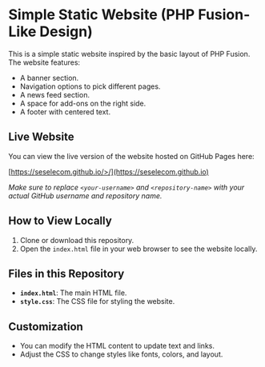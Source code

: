 # Simple Static Website (PHP Fusion-Like Design)

This is a simple static website inspired by the basic layout of PHP Fusion. The website features:

- A banner section.
- Navigation options to pick different pages.
- A news feed section.
- A space for add-ons on the right side.
- A footer with centered text.

## Live Website

You can view the live version of the website hosted on GitHub Pages here:

[https://seselecom.github.io/>/](https://seselecom.github.io)

*Make sure to replace `<your-username>` and `<repository-name>` with your actual GitHub username and repository name.*

## How to View Locally

1. Clone or download this repository.
2. Open the `index.html` file in your web browser to see the website locally.

## Files in this Repository

- **`index.html`**: The main HTML file.
- **`style.css`**: The CSS file for styling the website.

## Customization

- You can modify the HTML content to update text and links.
- Adjust the CSS to change styles like fonts, colors, and layout.

